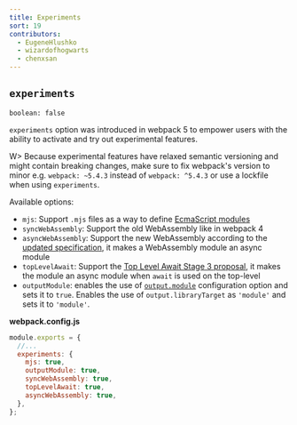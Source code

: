 ```yaml
---
title: Experiments
sort: 19
contributors:
  - EugeneHlushko
  - wizardofhogwarts
  - chenxsan
---
```


## `experiments`

`boolean: false`

`experiments` option was introduced in webpack 5 to empower users with the ability to activate and try out experimental features.

W> Because experimental features have relaxed semantic versioning and might contain breaking changes, make sure to fix webpack's version to minor e.g. `webpack: ~5.4.3` instead of `webpack: ^5.4.3` or use a lockfile when using `experiments`.

Available options:

- `mjs`: Support `.mjs` files as a way to define [EcmaScript modules](https://nodejs.org/api/esm.html#esm_ecmascript_modules)
- `syncWebAssembly`: Support the old WebAssembly like in webpack 4
- `asyncWebAssembly`: Support the new WebAssembly according to the [updated specification](https://github.com/WebAssembly/esm-integration), it makes a WebAssembly module an async module
- `topLevelAwait`: Support the [Top Level Await Stage 3 proposal](https://github.com/tc39/proposal-top-level-await), it makes the module an async module when `await` is used on the top-level
- `outputModule`: enables the use of [`output.module`](/configuration/output/#outputmodule) configuration option and sets it to `true`. Enables the use of `output.libraryTarget` as `'module'` and sets it to `'module'`.

__webpack.config.js__

```javascript
module.exports = {
  //...
  experiments: {
    mjs: true,
    outputModule: true,
    syncWebAssembly: true,
    topLevelAwait: true,
    asyncWebAssembly: true,
  },
};
```
